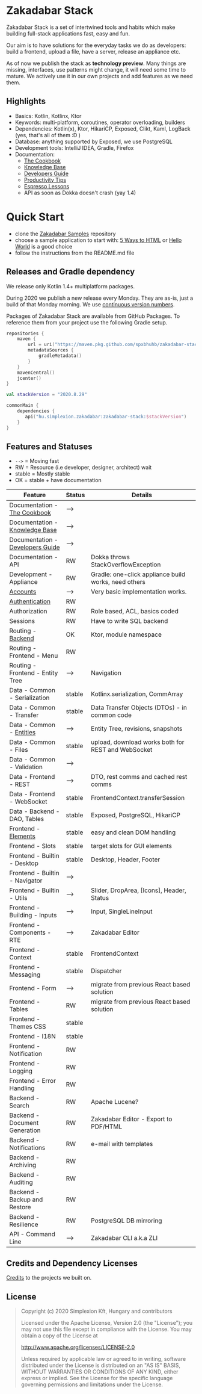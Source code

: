# Zakadabar Stack

Zakadabar Stack is a set of intertwined tools and habits which make building full-stack
applications fast, easy and fun.

Our aim is to have solutions for the everyday tasks we do as developers: build
a frontend, upload a file, have a server, release an appliance etc. 

As of now we publish the stack as **technology preview**. Many things are missing,
interfaces, use patterns might change, it will need some time to mature.
We actively use it in our own projects and add features as we need them.

## Highlights

* Basics: Kotlin, Kotlinx, Ktor
* Keywords: multi-platform, coroutines, operator overloading, builders
* Dependencies: Kotlin(x), Ktor, HikariCP, Exposed, Clikt, Kaml, LogBack (yes, that's all of them :D )
* Database: anything supported by Exposed, we use PostgreSQL
* Development tools: IntelliJ IDEA, Gradle, Firefox
* Documentation:
  * [The Cookbook](doc/cookbook/README.md)
  * [Knowledge Base](doc/knowledge-base/README.md)
  * [Developers Guide](doc/developers-guide/README.md)
  * [Productivity Tips](doc/misc/Productivity.md)
  * [Espresso Lessons](doc/espresso-lessons/README.md)
  * API as soon as Dokka doesn't crash (yay 1.4)

# Quick Start
 
* clone the [Zakadabar Samples](https://github.com/spxbhuhb/zakadabar-samples) repository
* choose a sample application to start with: [5 Ways to HTML](https://github.com/spxbhuhb/zakadabar-samples/tree/master/01-beginner/5-ways-to-html) or [Hello World](https://github.com/spxbhuhb/zakadabar-samples/tree/master/01-beginner/hello-world) is a good choice
* follow the instructions from the README.md file

## Releases and Gradle dependency

We release only Kotlin 1.4+ multiplatform packages.

During 2020 we publish a new release every Monday. They are as-is, just a build of that Monday morning. We use [continuous version numbers](./doc/misc/ContinuousVersions.md).

Packages of Zakadabar Stack are available from GitHub Packages. To reference them
from your project use the following Gradle setup.

```kotlin
repositories {
    maven {
        url = uri("https://maven.pkg.github.com/spxbhuhb/zakadabar-stack")
        metadataSources {
            gradleMetadata()
        }
    }
    mavenCentral()
    jcenter()
}

val stackVersion = "2020.8.29"

commonMain {
    dependencies {
       api("hu.simplexion.zakadabar:zakadabar-stack:$stackVersion")
    }
}
```

## Features and Statuses

* `-->` = Moving fast
* RW = Resource (i.e developer, designer, architect) wait
* stable = Mostly stable
* OK = stable + have documentation

| Feature | Status | Details |
| ------- | -------| --------|
| Documentation - [The Cookbook](doc/cookbook/README.md) | --> | |
| Documentation - [Knowledge Base](doc/knowledge-base/README.md) | --> | |
| Documentation - [Developers Guide](doc/developers-guide/README.md) | --> | |
| Documentation - API | RW | Dokka throws StackOverflowException |
| Development - Appliance | RW | Gradle: one-click appliance build works, need others |
| [Accounts](doc/cookbook/common/Accounts.md) | --> | Very basic implementation works. |
| [Authentication](doc/developers-guide/Authentication.md) | RW | |
| Authorization | RW | Role based, ACL, basics coded |
| Sessions | RW | Have to write SQL backend |
| Routing - [Backend](doc/cookbook/backend/Routing.md) | OK | Ktor, module namespace |
| Routing - Frontend - Menu | RW | |
| Routing - Frontend - Entity Tree | --> | Navigation |
| Data - Common - Serialization | stable | Kotlinx.serialization, CommArray |
| Data - Common - Transfer | stable | Data Transfer Objects (DTOs) - in common code |
| Data - Common - [Entities](doc/developers-guide/Data.md) | --> | Entity Tree, revisions, snapshots |
| Data - Common - Files | stable | upload, download works both for REST and WebSocket |
| Data - Common - Validation | --> | |
| Data - Frontend - REST | --> | DTO, rest comms and cached rest comms |
| Data - Frontend - WebSocket | stable | FrontendContext.transferSession |
| Data - Backend - DAO, Tables | stable | Exposed, PostgreSQL, HikariCP |
| Frontend - [Elements](doc/cookbook/frontend/Elements.md) | stable | easy and clean DOM handling |
| Frontend - Slots | stable | target slots for GUI elements |
| Frontend - Builtin - Desktop | stable | Desktop, Header, Footer |
| Frontend - Builtin - Navigator | --> | |
| Frontend - Builtin - Utils | --> | Slider, DropArea, [Icons], Header, Status |
| Frontend - Building - Inputs | --> | Input, SingleLineInput |
| Frontend - Components - RTE | --> | Zakadabar Editor |
| Frontend - Context | stable | FrontendContext |
| Frontend - Messaging | stable | Dispatcher |
| Frontend - Form | --> | migrate from previous React based solution | 
| Frontend - Tables | RW | migrate from previous React based solution |
| Frontend - Themes CSS | stable |  |
| Frontend - I18N | stable |  |
| Frontend - Notification | RW | |
| Frontend - Logging | RW |  |
| Frontend - Error Handling | RW | |
| Backend - Search | RW | Apache Lucene? |
| Backend - Document Generation | RW | Zakadabar Editor - Export to PDF/HTML |
| Backend - Notifications | RW | e-mail with templates |
| Backend - Archiving | RW | |
| Backend - Auditing | RW | |
| Backend - Backup and Restore | RW | |
| Backend - Resilience | RW | PostgreSQL DB mirroring |
| API - Command Line | --> | Zakadabar CLI a.k.a ZLI |

## Credits and Dependency Licenses

[Credits](doc/misc/credits.md) to the projects we built on.

## License

> Copyright (c) 2020 Simplexion Kft, Hungary and contributors
>
> Licensed under the Apache License, Version 2.0 (the "License");
> you may not use this file except in compliance with the License.
> You may obtain a copy of the License at
>
>    http://www.apache.org/licenses/LICENSE-2.0
>
> Unless required by applicable law or agreed to in writing, software
> distributed under the License is distributed on an "AS IS" BASIS,
> WITHOUT WARRANTIES OR CONDITIONS OF ANY KIND, either express or implied.
> See the License for the specific language governing permissions and
> limitations under the License.
